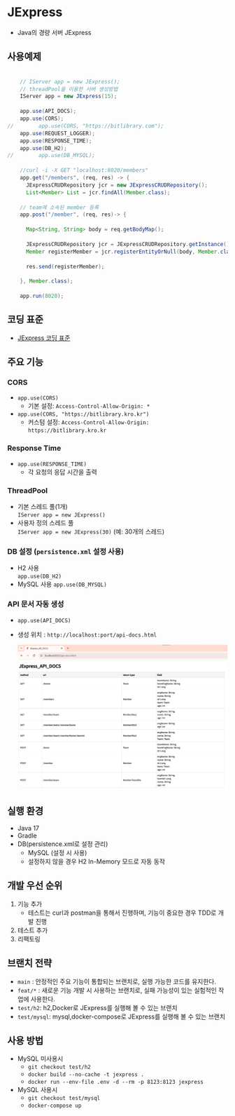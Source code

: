 # JExpress

- Java의 경량 서버 JExpress

## 사용예제

```java

    // IServer app = new JExpress();
    // threadPool을 이용한 서버 생성방법
    IServer app = new JExpress(15);

    app.use(API_DOCS);
    app.use(CORS);
//        app.use(CORS, "https://bitlibrary.com");
    app.use(REQUEST_LOGGER);
    app.use(RESPONSE_TIME);
    app.use(DB_H2);
//        app.use(DB_MYSQL);

    //curl -i -X GET "localhost:8020/members"
    app.get("/members", (req, res) -> {
      JExpressCRUDRepository jcr = new JExpressCRUDRepository();
      List<Member> List = jcr.findAll(Member.class);
      
    // team에 소속된 member 등록
    app.post("/member", (req, res)-> {

      Map<String, String> body = req.getBodyMap();

      JExpressCRUDRepository jcr = JExpressCRUDRepository.getInstance();
      Member registerMember = jcr.registerEntityOrNull(body, Member.class);

      res.send(registerMember);

    }, Member.class);
    
    app.run(8020);
```
## 코딩 표준

- [JExpress 코딩 표준](docs/CodingStandard.md)

## 주요 기능

### CORS
- `app.use(CORS)`
  - 기본 설정: `Access-Control-Allow-Origin: *`
- `app.use(CORS, "https://bitlibrary.kro.kr")`
  - 커스텀 설정: `Access-Control-Allow-Origin: https://bitlibrary.kro.kr`

### Response Time
- `app.use(RESPONSE_TIME)`
  - 각 요청의 응답 시간을 출력

### ThreadPool
- 기본 스레드 풀(1개)  
  `IServer app = new JExpress()`
- 사용자 정의 스레드 풀  
  `IServer app = new JExpress(30)` (예: 30개의 스레드)

### DB 설정 (`persistence.xml` 설정 사용)
- H2 사용  
  `app.use(DB_H2)`
- MySQL 사용
  `app.use(DB_MYSQL)`

### API 문서 자동 생성
- `app.use(API_DOCS)`
- 생성 위치 : `http://localhost:port/api-docs.html`

  ![api-docs](docs/images/api-docs1.png)

## 실행 환경

- Java 17
- Gradle
- DB(persistence.xml로 설정 관리)
  - MySQL (설정 시 사용)
  - 설정하지 않을 경우 H2 In-Memory 모드로 자동 동작

## 개발 우선 순위
1. 기능 추가
   - 테스트는 curl과 postman을 통해서 진행하며, 기능이 중요한 경우 TDD로 개발 진행
2. 테스트 추가
3. 리팩토링

## 브랜치 전략
- `main` : 안정적인 주요 기능이 통합되는 브랜치로, 실행 가능한 코드를 유지한다.
- `feat/*` : 새로운 기능 개발 시 사용하는 브랜치로, 실패 가능성이 있는 실험적인 작업에 사용한다.
- `test/h2`: h2,Docker로 JExpress를 실행해 볼 수 있는 브랜치
- `test/mysql`: mysql,docker-compose로 JExpress를 실행해 볼 수 있는 브랜치

## 사용 방법
- MySQL 미사용시
  - `git checkout test/h2`
  - `docker build --no-cache -t jexpress .`
  - `docker run --env-file .env -d --rm -p 8123:8123 jexpress`
- MySQL 사용시
  - `git checkout test/mysql` 
  - `docker-compose up`
